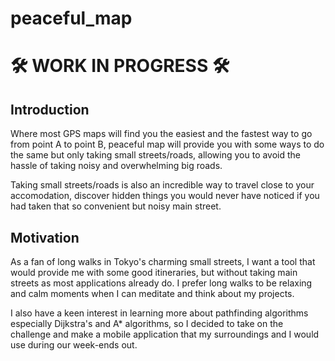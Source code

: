 # peaceful_map

# 🛠 WORK IN PROGRESS 🛠 

## Introduction

Where most GPS maps will find you the easiest and the fastest way to go from point A to point B, peaceful map will provide you with some ways to do the same but only taking small streets/roads, allowing you to avoid the hassle of taking noisy and overwhelming big roads.  

Taking small streets/roads is also an incredible way to travel close to your accomodation, discover hidden things you would never have noticed if you had taken that so convenient but noisy main street. 

## Motivation 

As a fan of long walks in Tokyo's charming small streets, I want a tool that would provide me with some good itineraries, but without taking main streets as most applications already do. I prefer long walks to be relaxing and calm moments when I can meditate and think about my projects.

I also have a keen interest in learning more about pathfinding algorithms especially Dijkstra's and A* algorithms, so I decided to take on the challenge and make a mobile application that my surroundings and I would use during our week-ends out.